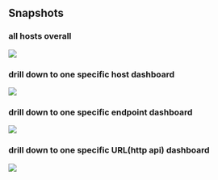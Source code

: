 ## Snapshots
### all hosts overall
![](https://github.com/zrbcool/prometheus-lua-nginx/blob/master/pictures/resty-lua-prometheus-snapshot01.png)
### drill down to one specific host dashboard
![](https://github.com/zrbcool/prometheus-lua-nginx/blob/master/pictures/resty-lua-prometheus-snapshot02.png)
### drill down to one specific endpoint dashboard
![](https://github.com/zrbcool/prometheus-lua-nginx/blob/master/pictures/resty-lua-prometheus-snapshot03.png)
### drill down to one specific URL(http api) dashboard
![](https://github.com/zrbcool/prometheus-lua-nginx/blob/master/pictures/resty-lua-prometheus-snapshot04.png)

